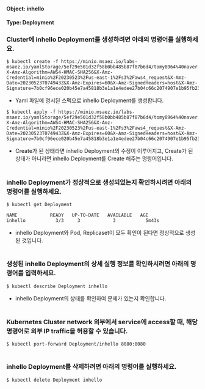 
#### Object: inhello
#### Type: Deployment

### Cluster에 inhello Deployment를 생성하려면 아래의 명령어를 실행하세요.

```
$ kubectl create -f https://minio.msaez.io/labs-msaez.io/yamlStorage/5ef29e501d32f58b0bb485b87f87b6d4/tomy8964%40naver.com/Deployment/inhello.yaml?X-Amz-Algorithm=AWS4-HMAC-SHA256&X-Amz-Credential=minio%2F20230523%2Fus-east-1%2Fs3%2Faws4_request&X-Amz-Date=20230523T074943Z&X-Amz-Expires=60&X-Amz-SignedHeaders=host&X-Amz-Signature=7b0cf96ece020b45e7a45818b3e1a1e4edee27b04c66c2074907e1b95fb238fb
```
- Yaml 파일에 명시된 스펙으로 inhello Deployment를 생성합니다.

```
$ kubectl apply -f https://minio.msaez.io/labs-msaez.io/yamlStorage/5ef29e501d32f58b0bb485b87f87b6d4/tomy8964%40naver.com/Deployment/inhello.yaml?X-Amz-Algorithm=AWS4-HMAC-SHA256&X-Amz-Credential=minio%2F20230523%2Fus-east-1%2Fs3%2Faws4_request&X-Amz-Date=20230523T074943Z&X-Amz-Expires=60&X-Amz-SignedHeaders=host&X-Amz-Signature=7b0cf96ece020b45e7a45818b3e1a1e4edee27b04c66c2074907e1b95fb238fb
```
- Create가 된 상태라면 inhello Deployment의 수정이 이루어지고, Create가 된 상태가 아니라면 inhello Deployment를 Create 해주는 명령어입니다.  
#

### inhello Deployment가 정상적으로 생성되었는지 확인하시려면 아래의 명령어를 실행하세요.

```
$ kubectl get Deployment

NAME            READY   UP-TO-DATE   AVAILABLE   AGE
inhello           3/3     3            3           5m43s

```
- inhello Deployment와 Pod, Replicaset이 모두 확인이 된다면 정상적으로 생성된 것입니다.
#

### 생성된 inhello Deployment의 상세 실행 정보를 확인하시려면 아래의 명령어를 입력하세요.

```
$ kubectl describe Deployment inhello
```
- inhello Deployment의 상태를 확인하여 문제가 있는지 확인합니다. 
#

### Kubernetes Cluster network 외부에서 service에 access할 때, 해당 명령어로 외부 IP traffic을 허용할 수 있습니다.

```
$ kubectl port-forward Deployment/inhello 8080:8080
```
#

### inhello Deployment를 삭제하려면 아래의 명령어를 실행하세요.

```
$ kubectl delete Deployment inhello
```
#


